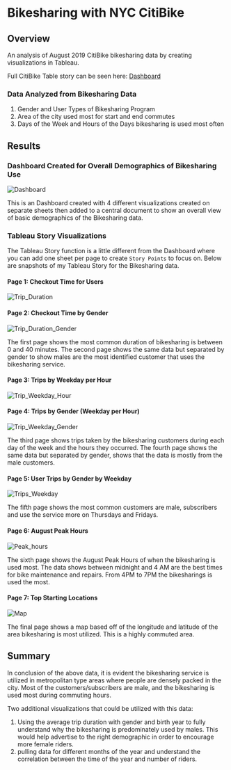 # Bikesharing with NYC CitiBike

## Overview
An analysis of August 2019 CitiBike bikesharing data by creating visualizations in Tableau.

Full CitiBike Table story can be seen here: [Dashboard](https://public.tableau.com/app/profile/brittney.r.stanley/viz/CitiBikeChallenge_16549932656150/NYCCitiBike?publish=yes)

### Data Analyzed from Bikesharing Data
1. Gender and User Types of Bikesharing Program
2. Area of the city used most for start and end commutes
3. Days of the Week and Hours of the Days bikesharing is used most often


## Results

### Dashboard Created for Overall Demographics of Bikesharing Use
![Dashboard](Images/NYC_CitiBike_Dash.png)

This is an Dashboard created with 4 different visualizations created on separate sheets then added to a central document to show an overall view of basic demographics of the Bikesharing data.

### Tableau Story Visualizations
The Tableau Story function is a little different from the Dashboard where you can add one sheet per page to create `Story Points` to focus on. Below are snapshots of my Tableau Story for the Bikesharing data.

#### Page 1: Checkout Time for Users
![Trip_Duration](Images/Story_Duration.png)

#### Page 2: Checkout Time by Gender
![Trip_Duration_Gender](Images/Story_Male_Duration.png)

The first page shows the most common duration of bikesharing is between 0 and 40 minutes. The second page shows the same data but separated by gender to show males are the most identified customer that uses the bikesharing service.

#### Page 3: Trips by Weekday per Hour
![Trip_Weekday_Hour](Images/Story_Common_Commutes.png)

#### Page 4: Trips by Gender (Weekday per Hour)
![Trip_Weekday_Gender](Images/Story_Common_Commutes_Gender.png)

The third page shows trips taken by the bikesharing customers during each day of the week and the hours they occurred. The fourth page shows the same data but separated by gender, shows that the data is mostly from the male customers.

#### Page 5: User Trips by Gender by Weekday
![Trips_Weekday](Images/Story_Common_Male_Comm.png)

The fifth page shows the most common customers are male, subscribers and use the service more on Thursdays and Fridays.

#### Page 6: August Peak Hours
![Peak_hours](Images/Story_Peak_Hours.png)

The sixth page shows the August Peak Hours of when the bikesharing is used most. The data shows between midnight and 4 AM are the best times for bike maintenance and repairs. From 4PM to 7PM the bikesharings is used the most.

#### Page 7: Top Starting Locations
![Map](Images/Story_High_Tourist_Map.png)

The final page shows a map based off of the longitude and latitude of the area bikesharing is most utilized. This is a highly commuted area.

## Summary
In conclusion of the above data, it is evident the bikesharing service is utilized in metropolitan type areas where people are densely packed in the city. Most of the customers/subscribers are male, and the bikesharing is used most during commuting hours.

Two additional visualizations that could be utilized with this data:
1. Using the average trip duration with gender and birth year to fully understand why the bikesharing is predominately used by males. This would help advertise to the right demographic in order to encourage more female riders.
2. pulling data for different months of the year and understand the correlation between the time of the year and number of riders.
